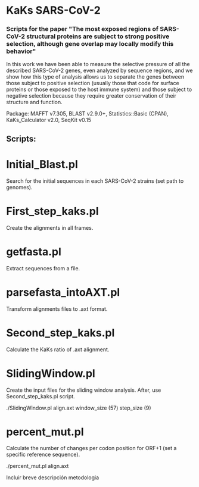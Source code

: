 # KaKs SARS-CoV-2

### Scripts for the paper "The most exposed regions of SARS-CoV-2 structural proteins are subject to strong positive selection, although gene overlap may locally modify this behavior"

In this work we have been able to measure the selective pressure of all the described SARS-CoV-2 genes, even analyzed by sequence regions, and we show how this type of analysis allows us to separate the genes between those subject to positive selection (usually those that code for surface proteins or those exposed to the host immune system) and those subject to negative selection because they require greater conservation of their structure and function. 

Package: MAFFT v7.305, BLAST v2.9.0+, Statistics::Basic (CPAN), KaKs_Calculator v2.0, SeqKit v0.15

## Scripts:

# Initial_Blast.pl
Search for the initial sequences in each SARS-CoV-2 strains (set path to genomes). 

# First_step_kaks.pl
Create the alignments in all frames.

# getfasta.pl
Extract sequences from a file.

# parsefasta_intoAXT.pl
Transform alignments files to .axt format.

# Second_step_kaks.pl
Calculate the KaKs ratio of .axt alignment.

# SlidingWindow.pl
Create the input files for the sliding window analysis. After, use Second_step_kaks.pl script.

./SlidingWindow.pl align.axt window_size (57) step_size (9)



# percent_mut.pl
Calculate the number of changes per codon position for ORF+1 (set a specific reference sequence).

./percent_mut.pl align.axt


Incluir breve descripción metodologia
